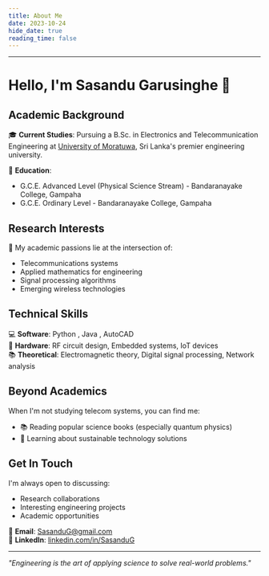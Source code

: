 ```yaml
---
title: About Me
date: 2023-10-24
hide_date: true
reading_time: false
---
```

---
# Hello, I'm Sasandu Garusinghe 👋


## Academic Background
🎓 **Current Studies**: Pursuing a B.Sc. in Electronics and Telecommunication Engineering at [University of Moratuwa](https://uom.lk/), Sri Lanka's premier engineering university.

🏫 **Education**:
- G.C.E. Advanced Level (Physical Science Stream) - Bandaranayake College, Gampaha
- G.C.E. Ordinary Level - Bandaranayake College, Gampaha

## Research Interests
🔬 My academic passions lie at the intersection of:
- Telecommunications systems
- Applied mathematics for engineering
- Signal processing algorithms
- Emerging wireless technologies

## Technical Skills
💻 **Software**: Python , Java , AutoCAD  
📡 **Hardware**: RF circuit design, Embedded systems, IoT devices  
📚 **Theoretical**: Electromagnetic theory, Digital signal processing, Network analysis


## Beyond Academics
When I'm not studying telecom systems, you can find me:
- 📚 Reading popular science books (especially quantum physics)
- 🌱 Learning about sustainable technology solutions

## Get In Touch
I'm always open to discussing:
- Research collaborations
- Interesting engineering projects
- Academic opportunities

📧 **Email**: [SasanduG@gmail.com](SasanduG@gmail.com)  
🔗 **LinkedIn**: [linkedin.com/in/SasanduG](https://www.linkedin.com/in/sasandu-garusinghe-9b9872302/?originalSubdomain=lk)  

---

*"Engineering is the art of applying science to solve real-world problems."*  